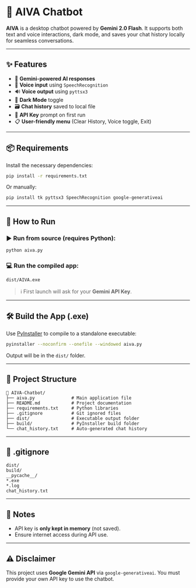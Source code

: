 # 🧠 **AIVA Chatbot**

**AIVA** is a desktop chatbot powered by **Gemini 2.0 Flash**. It supports both text and voice interactions, dark mode, and saves your chat history locally for seamless conversations.

---

## ✨ **Features**

* 💬 **Gemini-powered AI responses**
* 🎤 **Voice input** using `SpeechRecognition`
* 🔊 **Voice output** using `pyttsx3`
* 🌙 **Dark Mode** toggle
* 🗃️ **Chat history** saved to local file
* 🔐 **API Key** prompt on first run
* 📋 **User-friendly menu** (Clear History, Voice toggle, Exit)

---

## 📦 **Requirements**

Install the necessary dependencies:

```bash
pip install -r requirements.txt
```

Or manually:

```bash
pip install tk pyttsx3 SpeechRecognition google-generativeai
```

---

## 🚀 **How to Run**

### ▶️ Run from source (requires Python):

```bash
python aiva.py
```

### 💻 Run the compiled app:

```bash
dist/AIVA.exe
```

> ℹ️ First launch will ask for your **Gemini API Key**.

---

## 🛠️ **Build the App (.exe)**

Use [PyInstaller](https://pyinstaller.org/) to compile to a standalone executable:

```bash
pyinstaller --noconfirm --onefile --windowed aiva.py
```

Output will be in the `dist/` folder.

---

## 📁 **Project Structure**

```
📂 AIVA-Chatbot/
├── aiva.py              # Main application file
├── README.md            # Project documentation
├── requirements.txt     # Python libraries
├── .gitignore           # Git ignored files
├── dist/                # Executable output folder
├── build/               # PyInstaller build folder
└── chat_history.txt     # Auto-generated chat history
```

---

## 🚫 **.gitignore**

```gitignore
dist/
build/
__pycache__/
*.exe
*.log
chat_history.txt
```

---

## 🧠 **Notes**

* API key is **only kept in memory** (not saved).
* Ensure internet access during API use.

---

## ⚠️ **Disclaimer**

This project uses **Google Gemini API** via `google-generativeai`. You must provide your own API key to use the chatbot.
